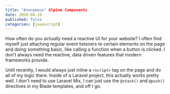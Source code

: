 ```yaml
---
title: "Anonymous" Alpine Components
date: 2020-04-19
published: false
categories: [javascript]
---
```


How often do you _actually_ need a reactive UI for your website? I often find myself just attaching regular event listeners to certain elements on the page and doing something basic, like calling a function when a button is clicked. I don't always need the reactive, data driven features that modern frameworks provide.

Until recently, I would always just inline a `<script>` tag on the page and do all of my logic there. Inside of a Laravel project, this actually works pretty well. I don't need to use Laravel Mix, I can just use the `@stack()` and `@push()` directives in my Blade templates, and off I go.



